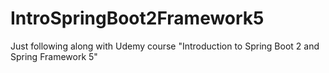 # IntroSpringBoot2Framework5
Just following along with Udemy course "Introduction to Spring Boot 2 and Spring Framework 5"

